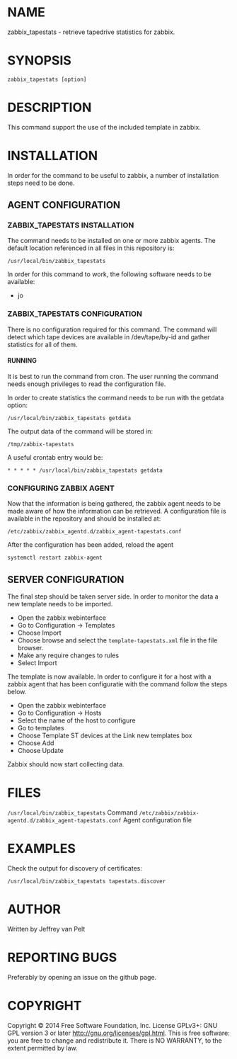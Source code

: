 # NAME

zabbix_tapestats - retrieve tapedrive statistics for zabbix.

# SYNOPSIS

`zabbix_tapestats [option]`

# DESCRIPTION

This command support the use of the included template in zabbix.

# INSTALLATION

In order for the command to be useful to zabbix, a number of installation steps
need to be done.

## AGENT CONFIGURATION

### ZABBIX_TAPESTATS INSTALLATION

The command needs to be installed on one or more zabbix agents. The default location
referenced in all files in this repository is:

`/usr/local/bin/zabbix_tapestats`

In order for this command to work, the following software needs to be available:

* jo

### ZABBIX_TAPESTATS CONFIGURATION

There is no configuration required for this command. The command will detect which
tape devices are available in /dev/tape/by-id and gather statistics for all of them.

#### RUNNING

It is best to run the command from cron. The user running the command needs enough
privileges to read the configuration file.

In order to create statistics the command needs to be run with the getdata option:

`/usr/local/bin/zabbix_tapestats getdata`

The output data of the command will be stored in:

`/tmp/zabbix-tapestats`

A useful crontab entry would be:

`* * * * * /usr/local/bin/zabbix_tapestats getdata`

### CONFIGURING ZABBIX AGENT

Now that the information is being gathered, the zabbix agent needs to be made aware
of how the information can be retrieved. A configuration file is available in the
repository and should be installed at:

`/etc/zabbix/zabbix_agentd.d/zabbix_agent-tapestats.conf`

After the configuration has been added, reload the agent

`systemctl restart zabbix-agent`

## SERVER CONFIGURATION

The final step should be taken server side. In order to monitor the data a new
template needs to be imported.

* Open the zabbix webinterface
* Go to Configuration -> Templates
* Choose Import
* Choose browse and select the `template-tapestats.xml` file in the file browser.
* Make any require changes to rules
* Select Import

The template is now available. In order to configure it for a host with a zabbix
agent that has been configuratie with the command follow the steps below.

* Open the zabbix webinterface
* Go to Configuration -> Hosts
* Select the name of the host to configure
* Go to templates
* Choose Template ST devices at the Link new templates box
* Choose Add
* Choose Update

Zabbix should now start collecting data.

# FILES

`/usr/local/bin/zabbix_tapestats` Command
`/etc/zabbix/zabbix-agentd.d/zabbix_agent-tapestats.conf` Agent configuration file

# EXAMPLES

Check the output for discovery of certificates:

`/usr/local/bin/zabbix_tapestats tapestats.discover`

# AUTHOR

Written by Jeffrey van Pelt

# REPORTING BUGS

Preferably by opening an issue on the github page.

# COPYRIGHT

Copyright  ©  2014  Free Software Foundation, Inc.  License GPLv3+: GNU
GPL version 3 or later <http://gnu.org/licenses/gpl.html>.
This is free software: you are free  to  change  and  redistribute  it.
There is NO WARRANTY, to the extent permitted by law.
